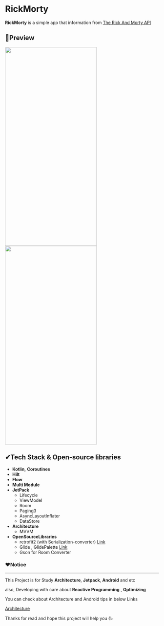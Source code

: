 # RickMorty

**RickMorty** is a simple app that information from [The Rick And Morty API](https://github.com/afuh/rick-and-morty-api)

## 💎Preview

<div>
<img src="https://github.com/SSong-develop/RickMorty/art/preview1.gif" width="300" height="650"/>
<img src="https://github.com/SSong-develop/RickMorty/art/preview2.gif" width="300" height="650"/>
</div>






## ✔Tech Stack & Open-source libraries

- **Kotlin,** **Coroutines** 
- **Hilt** 
- **Flow**
- **Multi Module**
- **JetPack**
  - Lifecycle
  - ViewModel
  - Room
  - Paging3
  - AsyncLayoutInflater
  - DataStore
- **Architecture**
  - MVVM
- **OpenSourceLibraries**
  - retrofit2 (with Serialization-converter) [Link](https://github.com/JakeWharton/retrofit2-kotlinx-serialization-converter)
  - Glide , GlidePalette [Link](https://github.com/bumptech/glide)
  - Gson for Room Converter



###  ❤️Notice

-----

This Project is for Study **Architecture**, **Jetpack**, **Android** and etc

also, Developing with care about **Reactive Programming** , **Optimizing** 

You can check about Architecture and Android tips in below Links 

 [Architecture](https://developer.android.com/topic/architecture)

Thanks for read and hope this project will help you 👍
